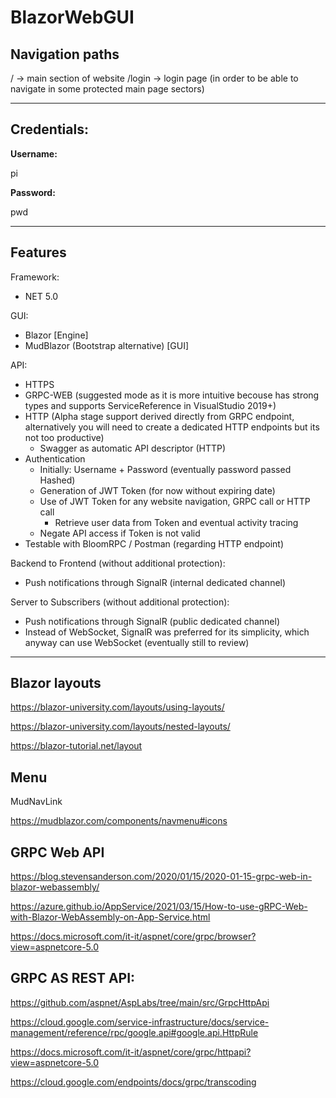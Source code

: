 # BlazorWebGUI

## Navigation paths
/ -> main section of website
/login -> login page (in order to be able to navigate in some protected main page sectors)

---

## Credentials:

**Username:**

pi

**Password:**

pwd


---

## Features

Framework:
* NET 5.0

GUI:
* Blazor [Engine]
* MudBlazor (Bootstrap alternative) [GUI]

API:
* HTTPS
* GRPC-WEB (suggested mode as it is more intuitive becouse has strong types and supports ServiceReference in VisualStudio 2019+)
* HTTP (Alpha stage support derived directly from GRPC endpoint, alternatively you will need to create a dedicated HTTP endpoints but its not too productive)
  - Swagger as automatic API descriptor (HTTP)
* Authentication
  - Initially: Username + Password (eventually password passed Hashed)
  - Generation of JWT Token (for now without expiring date)
  - Use of JWT Token for any website navigation, GRPC call or HTTP call
    - Retrieve user data from Token and eventual activity tracing
  - Negate API access if Token is not valid
* Testable with BloomRPC / Postman (regarding HTTP endpoint)

Backend to Frontend (without additional protection):
* Push notifications through SignalR (internal dedicated channel)

Server to Subscribers (without additional protection):
* Push notifications through SignalR (public dedicated channel)
* Instead of WebSocket, SignalR was preferred for its simplicity, which anyway can use WebSocket (eventually still to review)

---

## Blazor layouts

https://blazor-university.com/layouts/using-layouts/

https://blazor-university.com/layouts/nested-layouts/

https://blazor-tutorial.net/layout



## Menu

MudNavLink

https://mudblazor.com/components/navmenu#icons



## GRPC Web API

https://blog.stevensanderson.com/2020/01/15/2020-01-15-grpc-web-in-blazor-webassembly/

https://azure.github.io/AppService/2021/03/15/How-to-use-gRPC-Web-with-Blazor-WebAssembly-on-App-Service.html

https://docs.microsoft.com/it-it/aspnet/core/grpc/browser?view=aspnetcore-5.0



## GRPC AS REST API:

https://github.com/aspnet/AspLabs/tree/main/src/GrpcHttpApi

https://cloud.google.com/service-infrastructure/docs/service-management/reference/rpc/google.api#google.api.HttpRule

https://docs.microsoft.com/it-it/aspnet/core/grpc/httpapi?view=aspnetcore-5.0





https://cloud.google.com/endpoints/docs/grpc/transcoding
